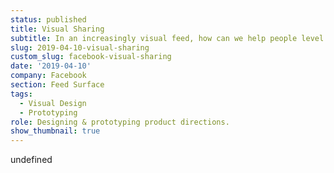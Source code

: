 ```yaml
---
status: published
title: Visual Sharing
subtitle: In an increasingly visual feed, how can we help people level up their posts?
slug: 2019-04-10-visual-sharing
custom_slug: facebook-visual-sharing
date: '2019-04-10'
company: Facebook
section: Feed Surface
tags:
  - Visual Design
  - Prototyping
role: Designing & prototyping product directions.
show_thumbnail: true
---
```

undefined